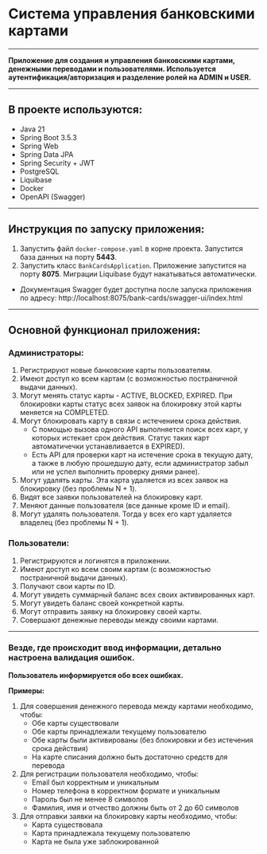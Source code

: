 # Система управления банковскими картами

---

**Приложение для создания и управления банковскими картами, денежными переводами и пользователями. 
Используется аутентификация/авторизация и разделение ролей на ADMIN и USER.**

---

## В проекте используются:
- Java 21
- Spring Boot 3.5.3
- Spring Web
- Spring Data JPA
- Spring Security + JWT
- PostgreSQL
- Liquibase
- Docker
- OpenAPI (Swagger)

---

## Инструкция по запуску приложения:
1. Запустить файл `docker-compose.yaml` в корне проекта. Запустится база данных
   на порту **5443**.
2. Запустить класс `BankCardsApplication`. Приложение запустится на порту **8075**. 
   Миграции Liquibase будут накатываться автоматически.

* Документация Swagger будет доступна после запуска приложения  по адресу: http://localhost:8075/bank-cards/swagger-ui/index.html

---

## Основной функционал приложения:

### Администраторы:

1. Регистрируют новые банковские карты пользователям.
2. Имеют доступ ко всем картам (с возможностью постраничной выдачи данных).
3. Могут менять статус карты - ACTIVE, BLOCKED, EXPIRED. При блокировки карты статус всех 
   заявок на блокировку этой карты меняется на COMPLETED.
4. Могут блокировать карту в связи с истечением срока действия. 
    * С помощью вызова одного API выполняется поиск всех карт, у которых истекает срок действия. 
      Статус таких карт автоматичечки устанавливается в EXPIRED).
    * Есть API для проверки карт на истечение срока в текущую дату, а также в любую прошедшую дату, если
      администратор забыл или не успел выполнить проверку днями ранее).
5. Могут удалять карты. Эта карта удаляется из всех заявок на блокировку (без проблемы N + 1).
6. Видят все заявки пользователей на блокировку карт.
7. Меняют данные пользователя (все данные кроме ID и email).
8. Могут удалять пользователя. Тогда у всех его карт удаляется владелец (без проблемы N + 1).

### Пользователи:

1. Регистрируются и логинятся в приложении.
2. Имеют доступ ко всем своим картам (с возможностью постраничной выдачи данных).
3. Получают свои карты по ID.
4. Могут увидеть суммарный баланс всех своих активированных карт.
5. Могут увидеть баланс своей конкретной карты.
6. Могут отправить заявку на блокировку своей карты.
7. Совершают денежные переводы между своими картами.

---

### Везде, где происходит ввод информации, детально настроена валидация ошибок. 
**Пользователь информируется обо всех ошибках.**

**Примеры:**

1. Для совершения денежного перевода между картами необходимо, чтобы:
   * Обе карты существовали
   * Обе карты принадлежали текущему пользователю
   * Обе карты были активированы (без блокировки и без истечения срока действия)
   * На карте списания должно быть достаточно средств для перевода
2. Для регистрации пользователя необходимо, чтобы:
   * Email был корректным и уникальным
   * Номер телефона в корректном формате и уникальным
   * Пароль был не менее 8 символов
   * Фамилия, имя и отчество должны быть от 2 до 60 символов
3. Для отправки заявки на блокировку карты необходимо, чтобы:
   * Карта существовала
   * Карта принадлежала текущему пользователю
   * Карта не была уже заблокированной


